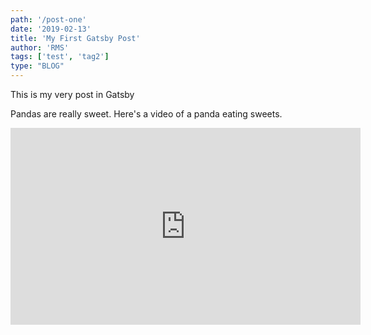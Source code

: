 ```yaml
---
path: '/post-one'
date: '2019-02-13'
title: 'My First Gatsby Post'
author: 'RMS'
tags: ['test', 'tag2']
type: "BLOG"
---
```


This is my very post in Gatsby

Pandas are really sweet.
Here's a video of a panda eating sweets.

<iframe width="560" height="315" src="https://www.youtube.com/embed/4n0xNbfJLR8" frameborder="0" allowfullscreen></iframe>

